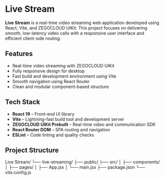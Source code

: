 # Live Stream

**Live Stream** is a real-time video streaming web application developed using React, Vite, and ZEGOCLOUD UIKit. This project focuses on delivering smooth, low-latency video calls with a responsive user interface and efficient client-side routing.

## Features

- Real-time video streaming with ZEGOCLOUD UIKit
- Fully responsive design for desktop
- Fast build and development environment using Vite
- Smooth navigation using React Router
- Clean and modular component-based structure

## Tech Stack

- **React 19** – Front-end UI library
- **Vite** – Lightning-fast build tool and development server
- **ZEGOCLOUD UIKit Prebuilt** – Real-time video and communication SDK
- **React Router DOM** – SPA routing and navigation
- **ESLint** – Code linting and quality checks

## Project Structure

Live Stream/
└── live-streaming/
    ├── public/
    ├── src/
    │   ├── components/
    │   ├── pages/
    │   ├── App.jsx
    │   └── main.jsx
    ├── package.json
    └── vite.config.js



